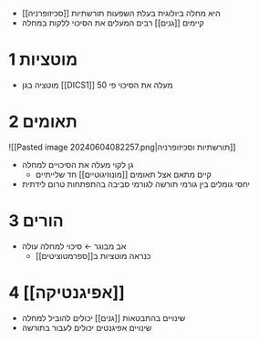 - [[סכיזופרניה]] היא מחלה ביולוגית בעלת השפעות תורשתיות
- קיימים [[גנים]] רבים המעלים את הסיכוי ללקות במחלה

# 1	מוטציות

- מוטציה בגן [[DICS1]] מעלה את הסיכוי פי 50

# 2	תאומים

![[Pasted image 20240604082257.png|תורשתיות וסכיזופרניה]]
- גן לקוי מעלה את הסיכויים למחלה
	- קיים מתאם אצל תאומים [[מונוזיגוטיים]] חד שלייתיים
- יחסי גומלים בין גורמי תורשה לגורמי סביבה בהתפתחות טרום לידתית

# 3	הורים

- אב מבוגר ← סיכוי למחלה עולה
	- כנראה מוטציות ב[[ספרמטוציטים]]

# 4	[[אפיגנטיקה]]

- שינויים בהתבטאות [[גנים]] יכולים להוביל למחלה
- שינויים אפיגנטים יכולים לעבור בתורשה
